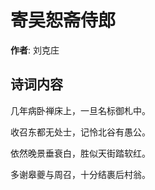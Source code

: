 # 寄吴恕斋侍郎

**作者**: 刘克庄

## 诗词内容

几年病卧禅床上，一旦名标御札中。

收召东都无处士，记怜北谷有愚公。

依然晚景垂衰白，胜似天街踏软红。

多谢皋夔与周召，十分结裹后村翁。

